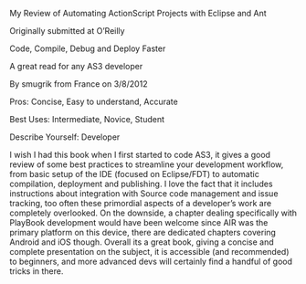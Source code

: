 My Review of Automating ActionScript Projects with Eclipse and Ant

Originally submitted at O’Reilly


Code, Compile, Debug and Deploy Faster



A great read for any AS3 developer

By smugrik from France on 3/8/2012
 
Pros: Concise, Easy to understand, Accurate

Best Uses: Intermediate, Novice, Student

Describe Yourself: Developer

I wish I had this book when I first started to code AS3, it gives a good review of some best practices to streamline your development workflow, from basic setup of the IDE (focused on Eclipse/FDT) to automatic compilation, deployment and publishing.
I love the fact that it includes instructions about integration with Source code management and issue tracking, too often these primordial aspects of a developer’s work are completely overlooked.
On the downside, a chapter dealing specifically with PlayBook development would have been welcome since AIR was the primary platform on this device, there are dedicated chapters covering Android and iOS though.
Overall its a great book, giving a concise and complete presentation on the subject, it is accessible (and recommended) to beginners, and more advanced devs will certainly find a handful of good tricks in there.